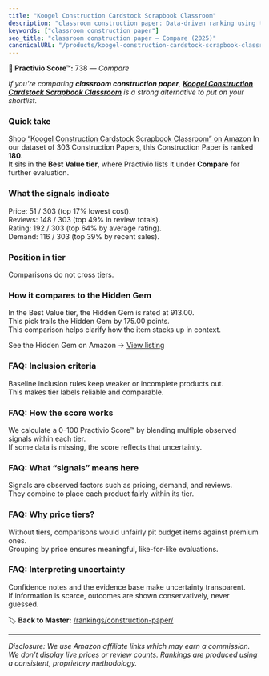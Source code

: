 ```yaml
---
title: "Koogel Construction Cardstock Scrapbook Classroom"
description: "classroom construction paper: Data-driven ranking using the Practivio Score™. Positioned by quality, value, demand, findability, momentum."
keywords: ["classroom construction paper"]
seo_title: "classroom construction paper — Compare (2025)"
canonicalURL: "/products/koogel-construction-cardstock-scrapbook-classroom-B0CN6KBLRX/"
---
```


**🛒 Practivio Score™:** 738 — _Compare_


*If you're comparing **classroom construction paper**, **[Koogel Construction Cardstock Scrapbook Classroom](https://www.amazon.com/dp/B0CN6KBLRX?tag=practivio-20)** is a strong alternative to put on your shortlist.*
### Quick take
[Shop “Koogel Construction Cardstock Scrapbook Classroom” on Amazon](https://www.amazon.com/dp/B0CN6KBLRX?tag=practivio-20)
In our dataset of 303 Construction Papers, this Construction Paper is ranked **180**.  
It sits in the **Best Value tier**, where Practivio lists it under **Compare** for further evaluation.

### What the signals indicate
Price: 51 / 303 (top 17% lowest cost).  
Reviews: 148 / 303 (top 49% in review totals).  
Rating: 192 / 303 (top 64% by average rating).  
Demand: 116 / 303 (top 39% by recent sales).

### Position in tier
Comparisons do not cross tiers.

### How it compares to the Hidden Gem
In the Best Value tier, the Hidden Gem is rated at 913.00.  
This pick trails the Hidden Gem by 175.00 points.  
This comparison helps clarify how the item stacks up in context.  

See the Hidden Gem on Amazon → [View listing](https://www.amazon.com/dp/B01LX0UJBN?tag=practivio-20)

### FAQ: Inclusion criteria
Baseline inclusion rules keep weaker or incomplete products out.  
This makes tier labels reliable and comparable.

### FAQ: How the score works
We calculate a 0–100 Practivio Score™ by blending multiple observed signals within each tier.  
If some data is missing, the score reflects that uncertainty.

### FAQ: What “signals” means here
Signals are observed factors such as pricing, demand, and reviews.  
They combine to place each product fairly within its tier.

### FAQ: Why price tiers?
Without tiers, comparisons would unfairly pit budget items against premium ones.  
Grouping by price ensures meaningful, like-for-like evaluations.

### FAQ: Interpreting uncertainty
Confidence notes and the evidence base make uncertainty transparent.  
If information is scarce, outcomes are shown conservatively, never guessed.

<!-- Missing template for Compare/CompareWithinPriceClass -->


🏷️ **Back to Master:** [/rankings/construction-paper/](/rankings/construction-paper/)

---
_Disclosure: We use Amazon affiliate links which may earn a commission. We don’t display live prices or review counts. Rankings are produced using a consistent, proprietary methodology._
